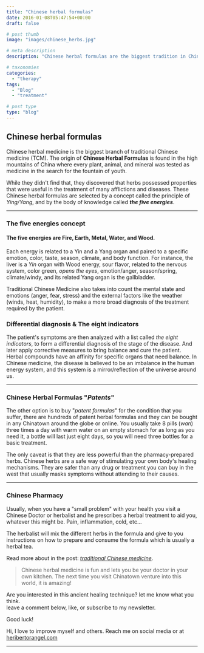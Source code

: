 ```yaml
---
title: "Chinese herbal formulas"
date: 2016-01-08T05:47:54+00:00
draft: false

# post thumb
image: "images/chinese_herbs.jpg"

# meta description
description: "Chinese herbal formulas are the biggest tradition in Chinese medicine. They have developed herbal formulas over thousands of years"

# taxonomies
categories: 
  - "therapy"
tags:
  - "Blog"
  - "treatment"

# post type
type: "blog"
---
```

Chinese herbal formulas
-----------------------

Chinese herbal medicine is the biggest branch of traditional Chinese medicine (TCM). The origin of **Chinese Herbal Formulas** is found in the high mountains of China where every plant, animal, and mineral was tested as medicine in the search for the fountain of youth.

While they didn't find that, they discovered that herbs possessed properties that were useful in the treatment of many afflictions and diseases. These Chinese herbal formulas are selected by a concept called the principle of _Ying/Yang_, and by the body of knowledge called **_the five energies_**.

* * *

### **The five energies concept**

#### The five energies are **Fire**, **Earth**, **Metal**, **Water**, and **Wood**.

Each energy is related to a Yin and a Yang organ and paired to a specific emotion, color, taste, season, climate, and body function. For instance, the liver is a _Yin_ organ with Wood energy, sour flavor, related to the nervous system, color green, _opens the eyes_, emotion/anger, season/spring, climate/windy, and its related Yang organ is the gallbladder.

Traditional Chinese Medicine also takes into count the mental state and emotions (anger, fear, stress) and the external factors like the weather (winds, heat, humidity), to make a more broad diagnosis of the treatment required by the patient.

### **Differential diagnosis & The eight indicators**

The patient's symptoms are then analyzed with a list called _the eight indicators_, to form a differential diagnosis of the stage of the disease. And later apply corrective measures to bring balance and cure the patient. Herbal compounds have an affinity for specific organs that need balance. In Chinese medicine, the disease is believed to be an imbalance in the human energy system, and this system is a mirror/reflection of the universe around us.

* * *

### **Chinese Herbal Formulas "_Patents_"**

The other option is to buy "_patent formulas_" for the condition that you suffer, there are hundreds of patent herbal formulas and they can be bought in any Chinatown around the globe or online. You usually take 8 pills (_wan_) three times a day with warm water on an empty stomach for as long as you need it, a bottle will last just eight days, so you will need three bottles for a basic treatment.

The only caveat is that they are less powerful than the pharmacy-prepared herbs. Chinese herbs are a safe way of stimulating your own body's healing mechanisms. They are safer than any drug or treatment you can buy in the west that usually masks symptoms without attending to their causes.

* * *

### **Chinese Pharmacy**

Usually, when you have a "small problem" with your health you visit a Chinese Doctor or herbalist and he prescribes a herbal treatment to aid you, whatever this might be. Pain, inflammation, cold, etc...

The herbalist will mix the different herbs in the formula and give to you instructions on how to prepare and consume the formula which is usually a herbal tea.

Read more about in the post: _[traditional Chinese medicine](../traditional-chinese-medicine/)_.

>Chinese herbal medicine is fun and lets you be your doctor in your own kitchen. The next time you visit Chinatown venture into this world, it is amazing!

Are you interested in this ancient healing technique? let me know what you think.  
leave a comment below, like, or subscribe to my newsletter.

Good luck!

Hi, I love to improve myself and others. Reach me on social media or at [heribertorangel.com](https://www.heribertorangel.com)

* * *